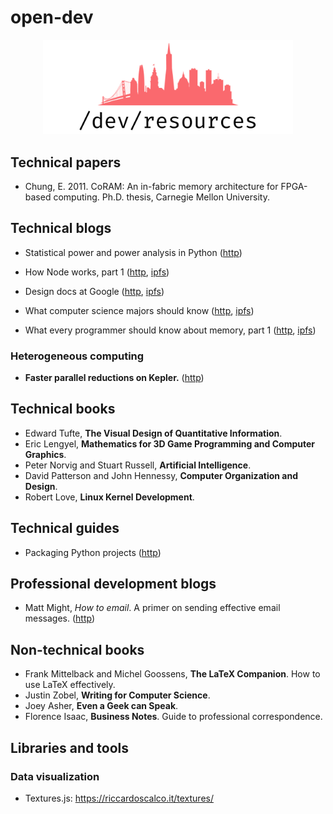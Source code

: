 # open-dev

<p align="center">
  <img width="400px" alt="open-dev-logo" src="./assets/logo.png" />
</p>

## Technical papers
* Chung, E. 2011. CoRAM: An in-fabric memory architecture for FPGA-based computing. Ph.D. thesis, Carnegie Mellon University.

## Technical blogs
* Statistical power and power analysis in Python ([http](https://machinelearningmastery.com/statistical-power-and-power-analysis-in-python/))
* How Node works, part 1 ([http](https://medium.com/@igor.atakhanov/how-node-actually-works-part-1-the-operating-system-497fd0de8167), [ipfs](https://ipfs.io/ipfs/QmSQWYfmj1mkjvpfSLCgnbYBTDYx2bH8XaaNYmzSwhB2SA))
* Design docs at Google ([http](https://www.industrialempathy.com/posts/design-docs-at-google/), [ipfs](https://ipfs.io/ipfs/QmRWkVEp2oDhGbDnpJWD3C6sA31nPSacerw8Yei1mV2jEd))
* What computer science majors should know ([http](http://matt.might.net/articles/what-cs-majors-should-know/), [ipfs](https://ipfs.io/ipfs/QmTc3C48WDTJXPJSQ6RNKHyXK93apj8SymYNj86bcu7FwX))

* What every programmer should know about memory, part 1 ([http](https://lwn.net/Articles/250967/), [ipfs](https://ipfs.io/ipfs/QmNomYepjoBVk3S1sMRsbVZB3c4E2nct2QRPDq6BPsTh8H))

### Heterogeneous computing
* **Faster parallel reductions on Kepler.** ([http](https://developer.nvidia.com/blog/faster-parallel-reductions-kepler/))

## Technical books
* Edward Tufte, **The Visual Design of Quantitative Information**.
* Eric Lengyel, **Mathematics for 3D Game Programming and Computer Graphics**.
* Peter Norvig and Stuart Russell, **Artificial Intelligence**.
* David Patterson and John Hennessy, **Computer Organization and Design**.
* Robert Love, **Linux Kernel Development**.

## Technical guides
* Packaging Python projects ([http](https://packaging.python.org/tutorials/packaging-projects/))

## Professional development blogs
* Matt Might, _How to email_. A primer on sending effective email messages. ([http](http://matt.might.net/articles/how-to-email/))

## Non-technical books
* Frank Mittelback and Michel Goossens, **The LaTeX Companion**. How to use LaTeX effectively.
* Justin Zobel, **Writing for Computer Science**.
* Joey Asher, **Even a Geek can Speak**.
* Florence Isaac, **Business Notes**. Guide to professional correspondence.

## Libraries and tools

### Data visualization
* Textures.js: https://riccardoscalco.it/textures/
